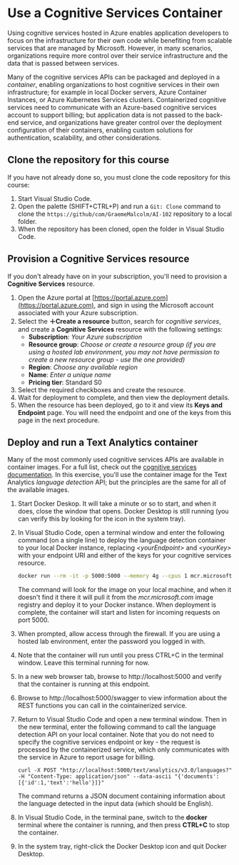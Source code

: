 # Use a Cognitive Services Container

Using cognitive services hosted in Azure enables application developers to focus on the infrastructure for their own code while benefiting from scalable services that are managed by Microsoft. However, in many scenarios, organizations require more control over their service infrastructure and the data that is passed between services.

Many of the cognitive services APIs can be packaged and deployed in a *container*, enabling organizations to host cognitive services in their own infrastructure; for example in local Docker servers, Azure Container Instances, or Azure Kubernetes Services clusters. Containerized cognitive services need to communicate with an Azure-based cognitive services account to support billing; but application data is not passed to the back-end service, and organizations have greater control over the deployment configuration of their containers, enabling custom solutions for authentication, scalability, and other considerations.

## Clone the repository for this course

If you have not already done so, you must clone the code repository for this course:

1. Start Visual Studio Code.
2. Open the palette (SHIFT+CTRL+P) and run a `Git: Clone` command to clone the `https://github/com/GraemeMalcolm/AI-102` repository to a local folder.
3. When the repository has been cloned, open the folder in Visual Studio Code.

## Provision a Cognitive Services resource

If you don't already have on in your subscription, you'll need to provision a **Cognitive Services** resource.

1. Open the Azure portal at [https://portal.azure.com](https://portal.azure.com), and sign in using the Microsoft account associated with your Azure subscription.
2. Select the **&#65291;Create a resource** button, search for *cognitive services*, and create a **Cognitive Services** resource with the following settings:
    - **Subscription**: *Your Azure subscription*
    - **Resource group**: *Choose or create a resource group (if you are using a hosted lab environment, you may not have permission to create a new resource group - use the one provided)*
    - **Region**: *Choose any available region*
    - **Name**: *Enter a unique name*
    - **Pricing tier**: Standard S0
3. Select the required checkboxes and create the resource.
4. Wait for deployment to complete, and then view the deployment details.
5. When the resource has been deployed, go to it and view its **Keys and Endpoint** page. You will need the endpoint and one of the keys from this page in the next procedure.

## Deploy and run a Text Analytics container

Many of the most commonly used cognitive services APIs are available in container images. For a full list, check out the [cognitive services documentation](https://docs.microsoft.com/azure/cognitive-services/cognitive-services-container-support#container-availability-in-azure-cognitive-services). In this exercise, you'll use the container image for the Text Analytics *language detection* API; but the principles are the same for all of the available images.

1. Start Docker Deskop. It will take a minute or so to start, and when it does, close the window that opens. Docker Desktop is still running (you can verify this by looking for the icon in the system tray).
2. In Visual Studio Code, open a terminal window and enter the following command (on a single line) to deploy the language detection container to your local Docker instance, replacing *&lt;yourEndpoint&gt;* and *&lt;yourKey&gt;* with your endpoint URI and either of the keys for your cognitive services resource.

    ```bash
    docker run --rm -it -p 5000:5000 --memory 4g --cpus 1 mcr.microsoft.com/azure-cognitive-services/textanalytics/language Eula=accept Billing=<yourEndpoint> ApiKey=<yourKey>
    ```

    The command will look for the image on your local machine, and when it doesn't find it there it will pull it from the *mcr&period;microsoft&period;com* image registry and deploy it to your Docker instance. When deployment is complete, the container will start and listen for incoming requests on port 5000.

3. When prompted, allow access through the firewall. If you are using a hosted lab environment, enter the password you logged in with.
4. Note that the container will run until you press CTRL+C in the terminal window. Leave this terminal running for now.
5. In a new web browser tab, browse to http://localhost:5000 and verify that the container is running at this endpoint.
6. Browse to http://localhost:5000/swagger to view information about the REST functions you can call in the cointainerized service.
7. Return to Visual Studio Code and open a new terminal window. Then in the new terminal, enter the following command to call the language detection API on your local container. Note that you do not need to specify the cognitive services endpoint or key - the request is processed by the containerized service, which only communicates with the service in Azure to report usage for billing.

    ```curl
    curl -X POST "http://localhost:5000/text/analytics/v3.0/languages?" -H "Content-Type: application/json" --data-ascii "{'documents':[{'id':1,'text':'hello'}]}"
    ```

    The command returns a JSON document containing information about the language detected in the input data (which should be English).

8. In Visual Studio Code, in the terminal pane, switch to the **docker** terminal where the container is running, and then press **CTRL+C** to stop the container.
9. In the system tray, right-click the Docker Desktop icon and quit Docker Desktop.
